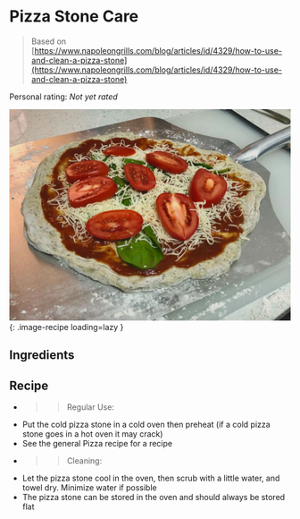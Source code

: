 <!-- Needs Manual Review -->

# Pizza Stone Care

> Based on [https://www.napoleongrills.com/blog/articles/id/4329/how-to-use-and-clean-a-pizza-stone](https://www.napoleongrills.com/blog/articles/id/4329/how-to-use-and-clean-a-pizza-stone)

<!-- rating=0; (User can specify rating on scale of 1-5) -->
<!-- AUTO-UserRating -->
Personal rating: *Not yet rated*
<!-- /AUTO-UserRating -->

<!-- name_image=pizza_stone_care.jpeg; (User can specify image name) -->
<!-- AUTO-Image -->
![pizza_stone_care.jpeg](./pizza_stone_care.jpeg){: .image-recipe loading=lazy }
<!-- /AUTO-Image -->

## Ingredients



## Recipe

* >> Regular Use:
* Put the cold pizza stone in a cold oven then preheat (if a cold pizza stone goes in a hot oven it may crack)
* See the general Pizza recipe for a recipe
* >> Cleaning:
* Let the pizza stone cool in the oven, then scrub with a little water, and towel dry. Minimize water if possible
* The pizza stone can be stored in the oven and should always be stored flat
